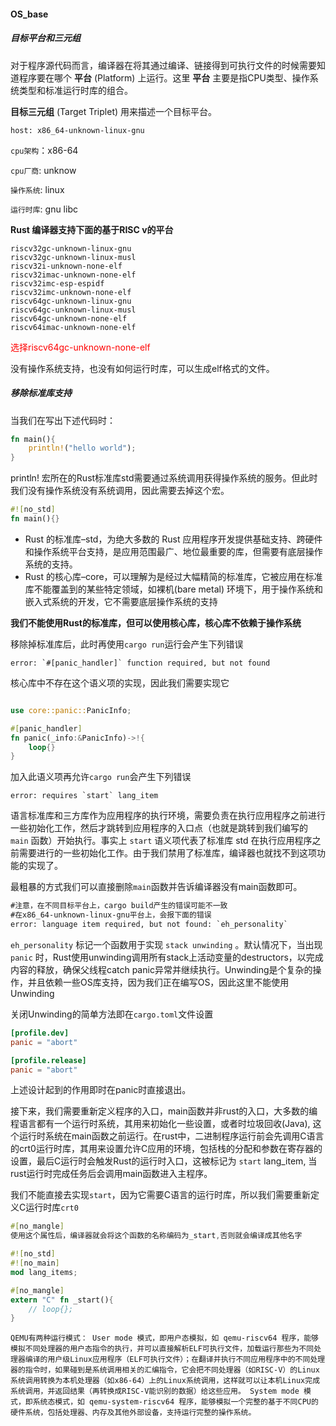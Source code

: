 #### OS_base

##### 目标平台和三元组

对于程序源代码而言，编译器在将其通过编译、链接得到可执行文件的时候需要知道程序要在哪个 **平台** (Platform) 上运行。这里 **平台** 主要是指CPU类型、操作系统类型和标准运行时库的组合。

 **目标三元组** (Target Triplet) 用来描述一个目标平台。

```
host: x86_64-unknown-linux-gnu
```

`cpu架构`：x86-64

`cpu厂商`: unknow

`操作系统`: linux

`运行时库`: gnu libc

**Rust 编译器支持下面的基于RISC v的平台**

```
riscv32gc-unknown-linux-gnu
riscv32gc-unknown-linux-musl
riscv32i-unknown-none-elf
riscv32imac-unknown-none-elf
riscv32imc-esp-espidf
riscv32imc-unknown-none-elf
riscv64gc-unknown-linux-gnu
riscv64gc-unknown-linux-musl
riscv64gc-unknown-none-elf
riscv64imac-unknown-none-elf
```

<font color ='red '>选择riscv64gc-unknown-none-elf</font>

没有操作系统支持，也没有如何运行时库，可以生成elf格式的文件。

##### 移除标准库支持

当我们在写出下述代码时：

```rust
fn main(){
    println!("hello world");
}
```

println! 宏所在的Rust标准库std需要通过系统调用获得操作系统的服务。但此时我们没有操作系统没有系统调用，因此需要去掉这个宏。

```rust
#![no_std]
fn main(){}
```

- Rust 的标准库–std，为绝大多数的 Rust 应用程序开发提供基础支持、跨硬件和操作系统平台支持，是应用范围最广、地位最重要的库，但需要有底层操作系统的支持。
- Rust 的核心库–core，可以理解为是经过大幅精简的标准库，它被应用在标准库不能覆盖到的某些特定领域，如裸机(bare metal) 环境下，用于操作系统和嵌入式系统的开发，它不需要底层操作系统的支持

**我们不能使用Rust的标准库，但可以使用核心库，核心库不依赖于操作系统**

移除掉标准库后，此时再使用`cargo run`运行会产生下列错误

```
error: `#[panic_handler]` function required, but not found
```

核心库中不存在这个语义项的实现，因此我们需要实现它

```rust

use core::panic::PanicInfo;

#[panic_handler]
fn panic(_info:&PanicInfo)->!{
    loop{}
}
```

加入此语义项再允许`cargo run`会产生下列错误

```
error: requires `start` lang_item
```

语言标准库和三方库作为应用程序的执行环境，需要负责在执行应用程序之前进行一些初始化工作，然后才跳转到应用程序的入口点（也就是跳转到我们编写的 `main` 函数）开始执行。事实上 `start` 语义项代表了标准库 std 在执行应用程序之前需要进行的一些初始化工作。由于我们禁用了标准库，编译器也就找不到这项功能的实现了。

最粗暴的方式我们可以直接删除`main`函数并告诉编译器没有main函数即可。



```txt
#注意，在不同目标平台上，cargo build产生的错误可能不一致
#在x86_64-unknown-linux-gnu平台上，会报下面的错误
error: language item required, but not found: `eh_personality`
```

`eh_personality` 标记一个函数用于实现 `stack unwinding` 。默认情况下，当出现 `panic` 时，Rust使用unwinding调用所有stack上活动变量的destructors，以完成内容的释放，确保父线程catch panic异常并继续执行。Unwinding是个复杂的操作，并且依赖一些OS库支持，因为我们正在编写OS，因此这里不能使用Unwinding

关闭Unwinding的简单方法即在`cargo.toml`文件设置

```toml
[profile.dev]
panic = "abort"

[profile.release]
panic = "abort"
```

上述设计起到的作用即时在panic时直接退出。



接下来，我们需要重新定义程序的入口，main函数并非rust的入口，大多数的编程语言都有一个运行时系统，其用来初始化一些设置，或者时垃圾回收(Java), 这个运行时系统在main函数之前运行。在rust中，二进制程序运行前会先调用C语言的crt0运行时库，其用来设置允许C应用的环境，包括栈的分配和参数在寄存器的设置，最后C运行时会触发Rust的运行时入口，这被标记为	`start` lang_item, 当rust运行时完成任务后会调用main函数进入主程序。

我们不能直接去实现`start`，因为它需要C语言的运行时库，所以我们需要重新定义C运行时库`crt0`

```rust
#[no_mangle]
使用这个属性后，编译器就会将这个函数的名称编码为_start,否则就会编译成其他名字
```

```rust
#![no_std]
#![no_main]
mod lang_items;

#[no_mangle]
extern "C" fn _start(){
    // loop{};
}
```



```
QEMU有两种运行模式： User mode 模式，即用户态模拟，如 qemu-riscv64 程序，能够模拟不同处理器的用户态指令的执行，并可以直接解析ELF可执行文件，加载运行那些为不同处理器编译的用户级Linux应用程序（ELF可执行文件）；在翻译并执行不同应用程序中的不同处理器的指令时，如果碰到是系统调用相关的汇编指令，它会把不同处理器（如RISC-V）的Linux系统调用转换为本机处理器（如x86-64）上的Linux系统调用，这样就可以让本机Linux完成系统调用，并返回结果（再转换成RISC-V能识别的数据）给这些应用。 System mode 模式，即系统态模式，如 qemu-system-riscv64 程序，能够模拟一个完整的基于不同CPU的硬件系统，包括处理器、内存及其他外部设备，支持运行完整的操作系统。
```

